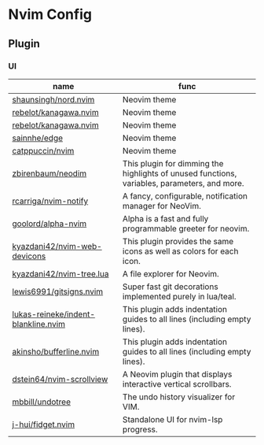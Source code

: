# Nvim Config

## Plugin

### UI

| name| func |
|----| ----|
| [shaunsingh/nord.nvim](https://github.com/shaunsingh/nord.nvim) | Neovim theme |
| [rebelot/kanagawa.nvim](https://github.com/rebelot/kanagawa.nvim) | Neovim theme |
| [rebelot/kanagawa.nvim](https://github.com/rebelot/kanagawa.nvim) | Neovim theme |
| [sainnhe/edge](https://github.com/sainnhe/edge) | Neovim theme |
| [catppuccin/nvim](https://github.com/catppuccin/nvim) | Neovim theme |
| [zbirenbaum/neodim](https://github.com/zbirenbaum/neodim) | This plugin for dimming the highlights of unused functions, variables, parameters, and more. |
| [rcarriga/nvim-notify](https://github.com/rcarriga/nvim-notify) | A fancy, configurable, notification manager for NeoVim. |
| [goolord/alpha-nvim](https://github.com/goolord/alpha-nvim) | Alpha is a fast and fully programmable greeter for neovim. |
| [kyazdani42/nvim-web-devicons](https://github.com/nvim-tree/nvim-web-devicons) | This plugin provides the same icons as well as colors for each icon. |
| [kyazdani42/nvim-tree.lua](https://github.com/kyazdani42/nvim-tree.lua) | A file explorer for Neovim. |
| [lewis6991/gitsigns.nvim](https://github.com/lewis6991/gitsigns.nvim) | Super fast git decorations implemented purely in lua/teal. |
| [lukas-reineke/indent-blankline.nvim](https://github.com/lukas-reineke/indent-blankline.nvim) | This plugin adds indentation guides to all lines (including empty lines). |
| [akinsho/bufferline.nvim](https://github.com/akinsho/bufferline.nvim) | This plugin adds indentation guides to all lines (including empty lines). |
| [dstein64/nvim-scrollview](https://github.com/dstein64/nvim-scrollview) | A Neovim plugin that displays interactive vertical scrollbars. |
| [mbbill/undotree](https://github.com/mbbill/undotree) | The undo history visualizer for VIM. |
| [j-hui/fidget.nvim](https://github.com/j-hui/fidget.nvim) | Standalone UI for nvim-lsp progress. |
